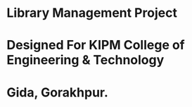 # Library Management Project 
# Designed For KIPM College of Engineering & Technology
# Gida, Gorakhpur.
